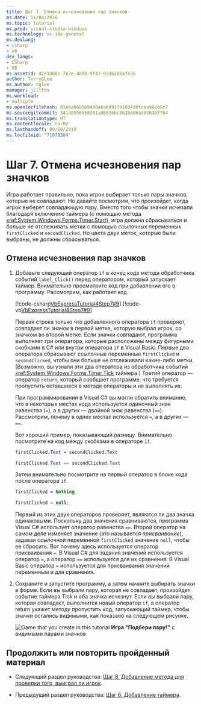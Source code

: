 ```yaml
---
title: Шаг 7. Отмена исчезновения пар значков
ms.date: 11/04/2016
ms.topic: tutorial
ms.prod: visual-studio-windows
ms.technology: vs-ide-general
ms.devlang:
- csharp
- vb
dev_langs:
- CSharp
- VB
ms.assetid: 42e1d08c-7b2e-4efd-9f47-85d6206afe35
author: TerryGLee
ms.author: tglee
manager: jillfra
ms.workload:
- multiple
ms.openlocfilehash: 01eba06b569d48a6ab49174183438fcea96cb5c7
ms.sourcegitcommit: 541a0556958201ad6626bc8638406ad02640f764
ms.translationtype: HT
ms.contentlocale: ru-RU
ms.lasthandoff: 09/18/2019
ms.locfileid: "71079304"
---
```

# <a name="step-7-keep-pairs-visible"></a>Шаг 7. Отмена исчезновения пар значков
Игра работает правильно, пока игрок выбирает только пары значков, которые не совпадают. Но давайте посмотрим, что произойдет, когда игрок выберет совпадающую пару. Вместо того чтобы значки исчезали благодаря включению таймера (с помощью метода <xref:System.Windows.Forms.Timer.Start>), игра должна сбрасываться и больше не отслеживать метки с помощью ссылочных переменных `firstClicked` и `secondClicked`. Но цвета двух меток, которые были выбраны, не должны сбрасываться.

## <a name="to-keep-pairs-visible"></a>Отмена исчезновения пар значков

1. Добавьте следующий оператор `if` в конец кода метода обработчика событий `label_Click()` перед оператором, который запускает таймер. Внимательно просмотрите код при добавлении его в программу. Рассмотрим, как работает код.

     [!code-csharp[VbExpressTutorial4Step7#9](../ide/codesnippet/CSharp/step-7-keep-pairs-visible_1.cs)]
     [!code-vb[VbExpressTutorial4Step7#9](../ide/codesnippet/VisualBasic/step-7-keep-pairs-visible_1.vb)]

     Первая строка только что добавленного оператора `if` проверяет, совпадает ли значок в первой метке, которую выбрал игрок, со значком во второй метке. Если значки совпадают, программа выполняет три оператора, которые расположены между фигурными скобками в C# или внутри оператора `if` в Visual Basic. Первые два оператора сбрасывают ссылочные переменные `firstClicked` и `secondClicked`, чтобы они больше не отслеживали какие-либо метки. (Возможно, вы узнали эти два оператора из обработчика событий <xref:System.Windows.Forms.Timer.Tick> таймера.) Третий оператор — оператор `return`, который сообщает программе, что требуется пропустить оставшиеся в методе операторы и не выполнять их.

     При программировании в Visual C# вы могли обратить внимание, что в некоторых местах кода используется одиночный знак равенства (`=`), а в других — двойной знак равенства (`==`). Рассмотрим, почему в одних местах используется `=`, а в других — `==`.

     Вот хороший пример, показывающий разницу. Внимательно посмотрите на код между скобками в операторе `if`.

    ```vb
    firstClicked.Text = secondClicked.Text
    ```

    ```csharp
    firstClicked.Text == secondClicked.Text
    ```

     Затем внимательно посмотрите на первый оператор в блоке кода после оператора `if`.

    ```vb
    firstClicked = Nothing
    ```

    ```csharp
    firstClicked = null;
    ```

     Первый из этих двух операторов проверяет, являются ли два значка одинаковыми. Поскольку два значения сравниваются, программа Visual C# использует оператор равенства `==`. Второй оператор на самом деле изменяет значение (это называется *присваивание*), задавая ссылочной переменной `firstClicked` значение `null`, чтобы ее сбросить. Вот почему здесь используется оператор присваивания `=`. В Visual C# для задания значений используется оператор `=`, а оператор `==` используется для их сравнения. В Visual Basic оператор `=` используется для присваивания значений переменным и для сравнения.

2. Сохраните и запустите программу, а затем начните выбирать значки в форме. Если вы выбрали пару, которая не совпадает, произойдет событие таймера Tick и оба значка исчезнут. Если вы выбрали пару, которая совпадает, выполнится новый оператор `if`, а оператор return укажет методу пропустить код, запускающий таймер, чтобы значки остались видимыми, как показано на следующем рисунке.

     ![Game that you create in this tutorial](../ide/media/express_finishedgame.png)
**Игра "Подбери пару!"** с видимыми парами значков

## <a name="to-continue-or-review"></a>Продолжить или повторить пройденный материал

- Следующий раздел руководства: [Шаг 8. Добавление метода для проверки того, выиграл ли игрок](../ide/step-8-add-a-method-to-verify-whether-the-player-won.md).

- Предыдущий раздел руководства: [Шаг 6. Добавление таймера](../ide/step-6-add-a-timer.md).
